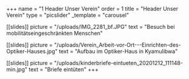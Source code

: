 +++
name = "1 Header Unser Verein"
order = 1
title = "Header Unser Verein"
type = "picslider"
_template = "carousel"

[[slides]]
picture = "/uploads/IMG_2281_bf.JPG"
text = "Besuch bei mobilitätseingeschränkten Menschen"

[[slides]]
picture = "/uploads/Verein_Arbeit-vor-Ort---Einrichten-des-Optiker-Hauses.jpg"
text = "Aufbau im Optiker-Haus in Kyamulibwa"

[[slides]]
picture = "/uploads/kinderbriefe-eintueten_20201212_111148-min.jpg"
text = "Briefe eintüten"
+++

